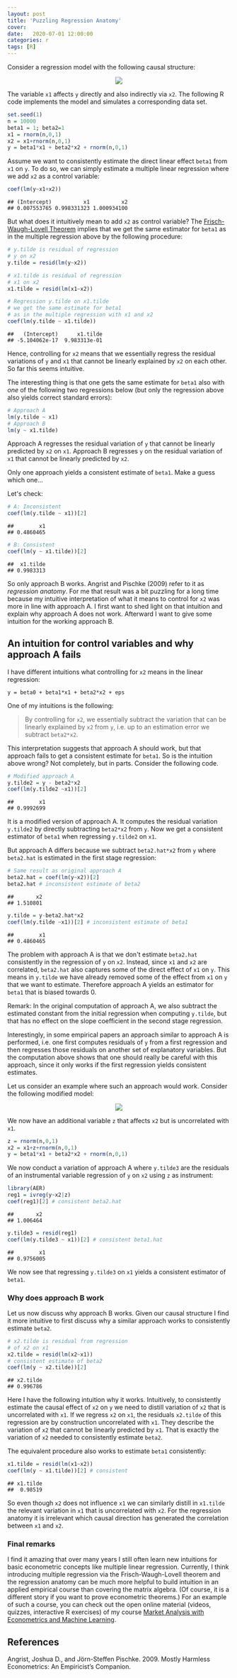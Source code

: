 ```yaml
---
layout: post
title: 'Puzzling Regression Anatomy'
cover: 
date:   2020-07-01 12:00:00
categories: r
tags: [R]
---
```


Consider a regression model with the following causal structure:

<center>
<img src="http://skranz.github.io/images/puzzling_anatomy.svg" style="max-width: 100%; max-height: 50em">
</center>

The variable `x1` affects `y` directly and also indirectly via `x2`. The following R code implements the model and simulates a corresponding data set.

```r
set.seed(1)
n = 10000
beta1 = 1; beta2=1
x1 = rnorm(n,0,1)
x2 = x1+rnorm(n,0,1)
y = beta1*x1 + beta2*x2 + rnorm(n,0,1)
```

Assume we want to consistently estimate the direct linear effect `beta1` from `x1` on `y`. To do so, we can simply estimate a multiple linear regression where we add `x2` as a control variable: 


```r
coef(lm(y~x1+x2))
```

```
## (Intercept)          x1          x2 
## 0.007553765 0.998331323 1.000934100
```

But what does it intuitively mean to add `x2` as control variable? The [Frisch-Waugh-Lovell Theorem](https://en.wikipedia.org/wiki/Frisch%E2%80%93Waugh%E2%80%93Lovell_theorem) implies that we get the same estimator for `beta1` as in the multiple regression above by the following procedure:


```r
# y.tilde is residual of regression 
# y on x2
y.tilde = resid(lm(y~x2))

# x1.tilde is residual of regression 
# x1 on x2
x1.tilde = resid(lm(x1~x2))

# Regression y.tilde on x1.tilde
# we get the same estimate for beta1
# as in the multiple regression with x1 and x2
coef(lm(y.tilde ~ x1.tilde))
```

```
##   (Intercept)      x1.tilde 
## -5.104062e-17  9.983313e-01
```

Hence, controlling for `x2` means that we essentially regress the residual variations of `y` and `x1` that cannot be linearly explained by `x2` on each other. So far this seems intuitive.

The interesting thing is that one gets the same estimate for `beta1` also with *one* of the following two regressions below (but only the regression above also yields correct standard errors):


```r
# Approach A
lm(y.tilde ~ x1)
# Approach B
lm(y ~ x1.tilde)
```

Approach A regresses the residual variation of `y` that cannot be linearly predicted by `x2` on `x1`. Approach B regresses `y` on the residual variation of `x1` that cannot be linearly predicted by `x2`.

Only one approach yields a consistent estimate of `beta1`. Make a guess which one...

Let's check:

```r
# A: Inconsistent
coef(lm(y.tilde ~ x1))[2]
```

```
##        x1 
## 0.4860465
```

```r
# B: Consistent
coef(lm(y ~ x1.tilde))[2]
```

```
##  x1.tilde 
## 0.9983313
```

So only approach B works. Angrist and Pischke (2009) refer to it as *regression anatomy*. For me that result was a bit puzzling for a long time because my intuitive interpretation of what it means to control for `x2` was more in line with approach A. I first want to shed light on that intuition and explain why approach A does not work. Afterward I want to give some intuition for the working approach B.

## An intuition for control variables and why approach A fails

I have different intuitions what controlling for `x2` means in the linear regression:

`y = beta0 + beta1*x1 + beta2*x2 + eps`

One of my intuitions is the following:

> By controlling for `x2`, we essentially subtract the variation that can be linearly explained by `x2` from `y`, i.e. up to an estimation error we subtract `beta2*x2`. 

This interpretation suggests that approach A should work, but that approach fails to get a consistent estimate for `beta1`. So is the intuition above wrong? Not completely, but in parts. Consider the following code.


```r
# Modified approach A
y.tilde2 = y - beta2*x2
coef(lm(y.tilde2 ~x1))[2]
```

```
##        x1 
## 0.9992699
```

It is a modified version of approach A. It computes the residual variation `y.tilde2` by directly subtracting `beta2*x2` from `y`. Now we get a consistent estimator of `beta1` when regressing `y.tilde2` on `x1`.

But approach A differs because we subtract `beta2.hat*x2` from `y` where `beta2.hat` is estimated in the first stage regression:

```r
# Same result as original approach A
beta2.hat = coef(lm(y~x2))[2]
beta2.hat # inconsistent estimate of beta2
```

```
##       x2 
## 1.510801
```

```r
y.tilde = y-beta2.hat*x2
coef(lm(y.tilde ~x1))[2] # inconsistent estimate of beta1
```

```
##        x1 
## 0.4860465
```

The problem with approach A is that we don't estimate `beta2.hat` consistently in the regression of `y` on `x2`. Instead, since `x1` and `x2` are correlated, `beta2.hat` also captures some of the direct effect of `x1` on `y`. This means in `y.tilde` we have already removed some of the effect from `x1` on `y` that we want to estimate. Therefore approach A yields an estimator for `beta1` that is biased towards 0.

Remark: In the original computation of approach A, we also subtract the estimated constant from the initial regression when computing `y.tilde`, but that has no effect on the slope coefficient in the second stage regression.

Interestingly, in some empirical papers an approach similar to approach A is performed, i.e. one first computes residuals of `y` from a first regression and then regresses those residuals on another set of explanatory variables. But the computation above shows that one should really be careful with this approach, since it only works if the first regression yields consistent estimates.

Let us consider an example where such an approach would work. Consider the following modified model:

<center>
<img src="http://skranz.github.io/images/puzzling_anatomy2.svg" style="max-width: 100%; max-height: 50em">
</center>

We now have an additional variable `z` that affects `x2` but is uncorrelated with `x1`.


```r
z = rnorm(n,0,1)
x2 = x1+z+rnorm(n,0,1)
y = beta1*x1 + beta2*x2 + rnorm(n,0,1)
```

We now conduct a variation of approach A where `y.tilde3` are the residuals of an instrumental variable regression of `y` on `x2` using `z` as instrument:

```r
library(AER)
reg1 = ivreg(y~x2|z)
coef(reg1)[2] # consistent beta2.hat
```

```
##       x2 
## 1.006464
```

```r
y.tilde3 = resid(reg1)
coef(lm(y.tilde3 ~ x1))[2] # consistent beta1.hat
```

```
##        x1 
## 0.9756005
```

We now see that regressing `y.tilde3` on `x1` yields a consistent estimator of `beta1`.

### Why does approach B work

Let us now discuss why approach B works. Given our causal structure I find it more intuitive to first discuss why a similar approach works to consistently estimate `beta2`.


```r
# x2.tilde is residual from regression
# of x2 on x1
x2.tilde = resid(lm(x2~x1))
# consistent estimate of beta2
coef(lm(y ~ x2.tilde))[2]
```

```
## x2.tilde 
## 0.996786
```

Here I have the following intuition why it works. Intuitively, to consistently estimate the causal effect of `x2` on `y` we need to distill variation of `x2` that is uncorrelated with `x1`. If we regress `x2` on `x1`, the residuals `x2.tilde` of this regression are by construction uncorrelated with `x1`. They describe the variation of `x2` that cannot be linearly predicted by `x1`. That is exactly the variation of `x2` needed to consistently estimate `beta2`.

The equivalent procedure also works to estimate `beta1` consistently:


```r
x1.tilde = resid(lm(x1~x2))
coef(lm(y ~ x1.tilde))[2] # consistent
```

```
## x1.tilde 
##  0.98519
```

So even though `x2` does not influence `x1` we can similarly distill in `x1.tilde` the relevant variation in `x1` that is uncorrelated with `x2`. For the regression anatomy it is irrelevant which causal direction has generated the correlation between `x1` and `x2`.

### Final remarks

I find it amazing that over many years I still often learn new intuitions for basic econometric concepts like multiple linear regression. Currently, I think introducing multiple regression via the Frisch-Waugh-Lovell theorem and the regression anatomy can be much more helpful to build intuition in an applied empirical course than covering the matrix algebra. (Of course, it is a different story if you want to prove econometric theorems.) For an example of such a course, you can check out the open online material (videos, quizzes, interactive R exercises) of my course [Market Analysis with Econometrics and Machine Learning](https://skranz.github.io/r/2020/06/10/MarketAnalysis.html).


## References

Angrist, Joshua D., and Jörn-Steffen Pischke. 2009. Mostly Harmless Econometrics: An Empiricist’s Companion.


